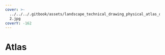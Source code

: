 ```yaml
---
cover: >-
  ../../../.gitbook/assets/landscape_technical_drawing_physical_atlas_of_differen_00
  2.jpg
coverY: -162
---
```


# Atlas

